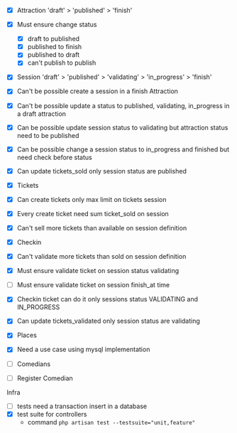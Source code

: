 
- [x] Attraction  'draft' > 'published' > 'finish'
- [x] Must ensure change status 
  - [x] draft to published
  - [x] published to finish
  - [x] published to draft
  - [x] can't publish to publish

- [x] Session  'draft' > 'published' > 'validating' > 'in_progress' > 'finish'
- [x] Can't be possible create a session in a finish Attraction
- [x] Can't be possible update a status to published, validating, in_progress in a draft attraction
- [x] Can be possible update session status to validating but attraction status need to be published
- [x] Can be possible change a session status to in_progress and finished but need check before status
- [x] Can update tickets_sold only session status are published

- [x] Tickets
- [x] Can create tickets only max limit on tickets session 
- [x] Every create ticket need sum ticket_sold on session
- [x] Can't sell more tickets than available on session definition

- [x] Checkin
- [x] Can't validate more tickets than sold on session definition
- [x] Must ensure validate ticket on session status validating
- [ ] Must ensure validate ticket on session finish_at time
- [x] Checkin ticket can do it only sessions status VALIDATING and IN_PROGRESS
- [x] Can update tickets_validated only session status are validating

- [x] Places 
- [x] Need a use case using mysql implementation

- [ ] Comedians 
- [ ] Register Comedian

Infra 
- [ ] tests need a transaction insert in a database
- [x] test suite for controllers
  - command  ```php artisan test --testsuite="unit,feature"```



